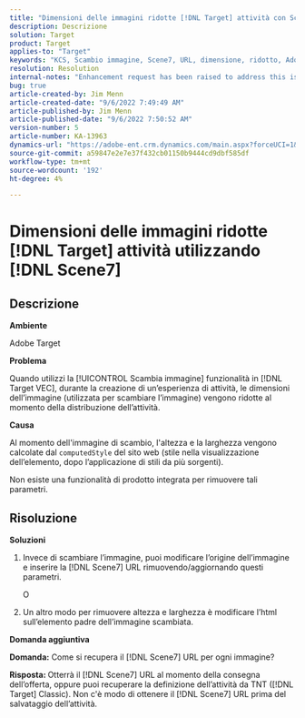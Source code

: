 ```yaml
---
title: "Dimensioni delle immagini ridotte [!DNL Target] attività con Scene7"
description: Descrizione
solution: Target
product: Target
applies-to: "Target"
keywords: "KCS, Scambio immagine, Scene7, URL, dimensione, ridotto, Adobe Target"
resolution: Resolution
internal-notes: "Enhancement request has been raised to address this issue permanentaly"
bug: true
article-created-by: Jim Menn
article-created-date: "9/6/2022 7:49:49 AM"
article-published-by: Jim Menn
article-published-date: "9/6/2022 7:50:52 AM"
version-number: 5
article-number: KA-13963
dynamics-url: "https://adobe-ent.crm.dynamics.com/main.aspx?forceUCI=1&pagetype=entityrecord&etn=knowledgearticle&id=f88b677b-b82d-ed11-9db1-0022480866ad"
source-git-commit: a59847e2e7e37f432cb01150b9444cd9dbf585df
workflow-type: tm+mt
source-wordcount: '192'
ht-degree: 4%

---
```


# Dimensioni delle immagini ridotte [!DNL Target] attività utilizzando [!DNL Scene7]

## Descrizione

<b>Ambiente</b>

Adobe Target

<b>Problema</b>

Quando utilizzi la [!UICONTROL Scambia immagine] funzionalità in [!DNL Target VEC], durante la creazione di un’esperienza di attività, le dimensioni dell’immagine (utilizzata per scambiare l’immagine) vengono ridotte al momento della distribuzione dell’attività.

<b>Causa</b>

Al momento dell&#39;immagine di scambio, l&#39;altezza e la larghezza vengono calcolate dal `computedStyle` del sito web (stile nella visualizzazione dell’elemento, dopo l’applicazione di stili da più sorgenti).

Non esiste una funzionalità di prodotto integrata per rimuovere tali parametri.

## Risoluzione

<b>Soluzioni</b>

1. Invece di scambiare l’immagine, puoi modificare l’origine dell’immagine e inserire la [!DNL Scene7] URL rimuovendo/aggiornando questi parametri.

   O

1. Un altro modo per rimuovere altezza e larghezza è modificare l’html sull’elemento padre dell’immagine scambiata.

<b>Domanda aggiuntiva</b>

<b>Domanda:</b> Come si recupera il [!DNL Scene7] URL per ogni immagine? 

<b>Risposta: </b>Otterrà il [!DNL Scene7] URL al momento della consegna dell’offerta, oppure puoi recuperare la definizione dell’attività da TNT ([!DNL Target] Classic). Non c&#39;è modo di ottenere il [!DNL Scene7] URL prima del salvataggio dell’attività.
